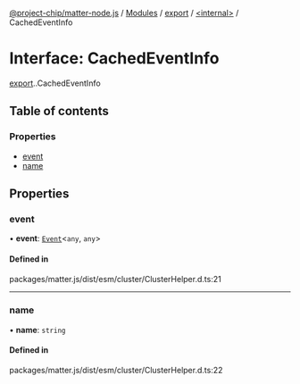 [@project-chip/matter-node.js](../README.md) / [Modules](../modules.md) / [export](../modules/export.md) / [<internal\>](../modules/export._internal_.md) / CachedEventInfo

# Interface: CachedEventInfo

[export](../modules/export.md).[<internal>](../modules/export._internal_.md).CachedEventInfo

## Table of contents

### Properties

- [event](export._internal_.CachedEventInfo.md#event)
- [name](export._internal_.CachedEventInfo.md#name)

## Properties

### event

• **event**: [`Event`](../modules/exports_cluster.md#event)<`any`, `any`\>

#### Defined in

packages/matter.js/dist/esm/cluster/ClusterHelper.d.ts:21

___

### name

• **name**: `string`

#### Defined in

packages/matter.js/dist/esm/cluster/ClusterHelper.d.ts:22
